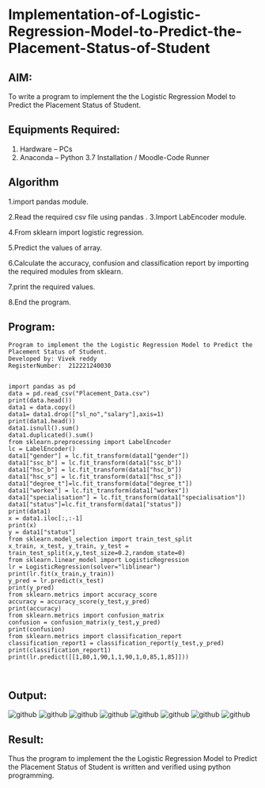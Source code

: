 # Implementation-of-Logistic-Regression-Model-to-Predict-the-Placement-Status-of-Student

## AIM:
To write a program to implement the the Logistic Regression Model to Predict the Placement Status of Student.

## Equipments Required:
1. Hardware – PCs
2. Anaconda – Python 3.7 Installation / Moodle-Code Runner

## Algorithm
1.import pandas module.

2.Read the required csv file using pandas . 3.Import LabEncoder module.

4.From sklearn import logistic regression.

5.Predict the values of array.

6.Calculate the accuracy, confusion and classification report by importing the required modules from sklearn.

7.print the required values.

8.End the program.

## Program:
~~~
Program to implement the the Logistic Regression Model to Predict the Placement Status of Student.
Developed by: Vivek reddy
RegisterNumber:  212221240030


import pandas as pd
data = pd.read_csv("Placement_Data.csv")
print(data.head())
data1 = data.copy()
data1= data1.drop(["sl_no","salary"],axis=1)
print(data1.head())
data1.isnull().sum()
data1.duplicated().sum()
from sklearn.preprocessing import LabelEncoder
lc = LabelEncoder()
data1["gender"] = lc.fit_transform(data1["gender"])
data1["ssc_b"] = lc.fit_transform(data1["ssc_b"])
data1["hsc_b"] = lc.fit_transform(data1["hsc_b"])
data1["hsc_s"] = lc.fit_transform(data1["hsc_s"])
data1["degree_t"]=lc.fit_transform(data["degree_t"])
data1["workex"] = lc.fit_transform(data1["workex"])
data1["specialisation"] = lc.fit_transform(data1["specialisation"])
data1["status"]=lc.fit_transform(data1["status"])
print(data1)
x = data1.iloc[:,:-1]
print(x)
y = data1["status"]
from sklearn.model_selection import train_test_split
x_train, x_test, y_train, y_test = train_test_split(x,y,test_size=0.2,random_state=0)
from sklearn.linear_model import LogisticRegression
lr = LogisticRegression(solver="liblinear")
print(lr.fit(x_train,y_train))
y_pred = lr.predict(x_test)
print(y_pred)
from sklearn.metrics import accuracy_score
accuracy = accuracy_score(y_test,y_pred)
print(accuracy)
from sklearn.metrics import confusion_matrix
confusion = confusion_matrix(y_test,y_pred)
print(confusion)
from sklearn.metrics import classification_report
classification_report1 = classification_report(y_test,y_pred)
print(classification_report1)
print(lr.predict([[1,80,1,90,1,1,90,1,0,85,1,85]]))



~~~~
## Output:
![github](array1.png)
![github](array2.png)
![github](array3.png)
![github](array4.png)
![github](array5.png)
![github](array6.png)
![github](array7.png)
![github](array8.png)


## Result:
Thus the program to implement the the Logistic Regression Model to Predict the Placement Status of Student is written and verified using python programming.
